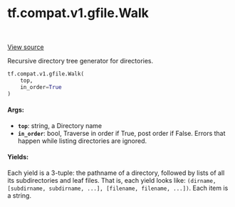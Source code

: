 <div itemscope itemtype="http://developers.google.com/ReferenceObject">
<meta itemprop="name" content="tf.compat.v1.gfile.Walk" />
<meta itemprop="path" content="Stable" />
</div>

# tf.compat.v1.gfile.Walk

<!-- Insert buttons and diff -->

<table class="tfo-notebook-buttons tfo-api" align="left">
</table>

<a target="_blank" href="/code/stable/tensorflow/python/lib/io/file_io.py">View source</a>



Recursive directory tree generator for directories.

``` python
tf.compat.v1.gfile.Walk(
    top,
    in_order=True
)
```



<!-- Placeholder for "Used in" -->


#### Args:


* <b>`top`</b>: string, a Directory name
* <b>`in_order`</b>: bool, Traverse in order if True, post order if False.  Errors that
  happen while listing directories are ignored.


#### Yields:

Each yield is a 3-tuple:  the pathname of a directory, followed by lists of
all its subdirectories and leaf files. That is, each yield looks like:
`(dirname, [subdirname, subdirname, ...], [filename, filename, ...])`.
Each item is a string.


